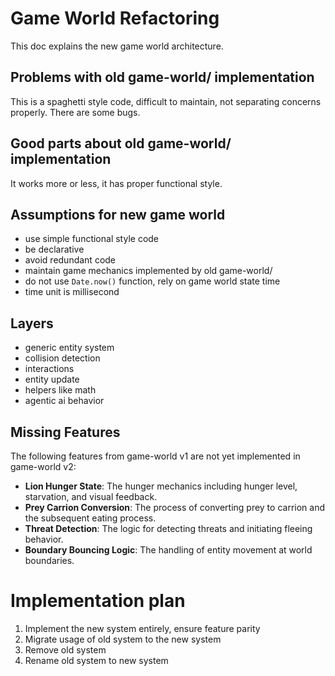 # Game World Refactoring

This doc explains the new game world architecture.

## Problems with old game-world/ implementation

This is a spaghetti style code, difficult to maintain, not separating concerns properly. There are some bugs.

## Good parts about old game-world/ implementation

It works more or less, it has proper functional style.

## Assumptions for new game world

- use simple functional style code
- be declarative
- avoid redundant code
- maintain game mechanics implemented by old game-world/
- do not use `Date.now()` function, rely on game world state time
- time unit is millisecond

## Layers

- generic entity system
- collision detection
- interactions
- entity update
- helpers like math
- agentic ai behavior

## Missing Features

The following features from game-world v1 are not yet implemented in game-world v2:

- **Lion Hunger State**: The hunger mechanics including hunger level, starvation, and visual feedback.
- **Prey Carrion Conversion**: The process of converting prey to carrion and the subsequent eating process.
- **Threat Detection**: The logic for detecting threats and initiating fleeing behavior.
- **Boundary Bouncing Logic**: The handling of entity movement at world boundaries.

# Implementation plan

1. Implement the new system entirely, ensure feature parity
2. Migrate usage of old system to the new system
3. Remove old system
4. Rename old system to new system
